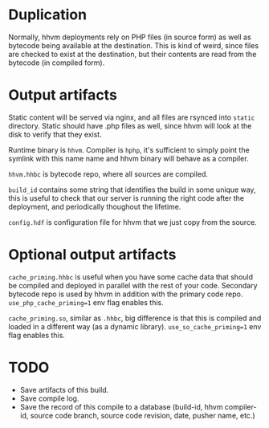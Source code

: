 Duplication
===========

Normally, hhvm deployments rely on PHP files (in source form) as well as bytecode being available at the destination. This is kind of weird, since files are checked to exist at the destination, but their contents are read from the bytecode (in compiled form).

Output artifacts
================

Static content will be served via nginx, and all files are rsynced into `static` directory. Static should have .php files as well, since hhvm will look at the disk to verify that they exist.

Runtime binary is `hhvm`. Compiler is `hphp`, it's sufficient to simply point the symlink with this name name and hhvm binary will behave as a compiler.

`hhvm.hhbc` is bytecode repo, where all sources are compiled.

`build_id` contains some string that identifies the build in some unique way, this is useful to check that our server is running the right code after the deployment, and periodically thoughout the lifetime.

`config.hdf` is configuration file for hhvm that we just copy from the source.

Optional output artifacts
=========================

`cache_priming.hhbc` is useful when you have some cache data that should be
compiled and deployed in parallel with the rest of your code.
Secondary bytecode repo is used by hhvm in addition with the primary code repo.
`use_php_cache_priming=1` env flag enables this.

`cache_priming.so`, similar as `.hhbc`, big difference is that this is compiled
and loaded in a different way (as a dynamic library).
`use_so_cache_priming=1` env flag enables this.

TODO
====

* Save artifacts of this build.
* Save compile log.
* Save the record of this compile to a database
  (build-id, hhvm compiler-id, source code branch, source code revision, date, pusher name, etc.)

